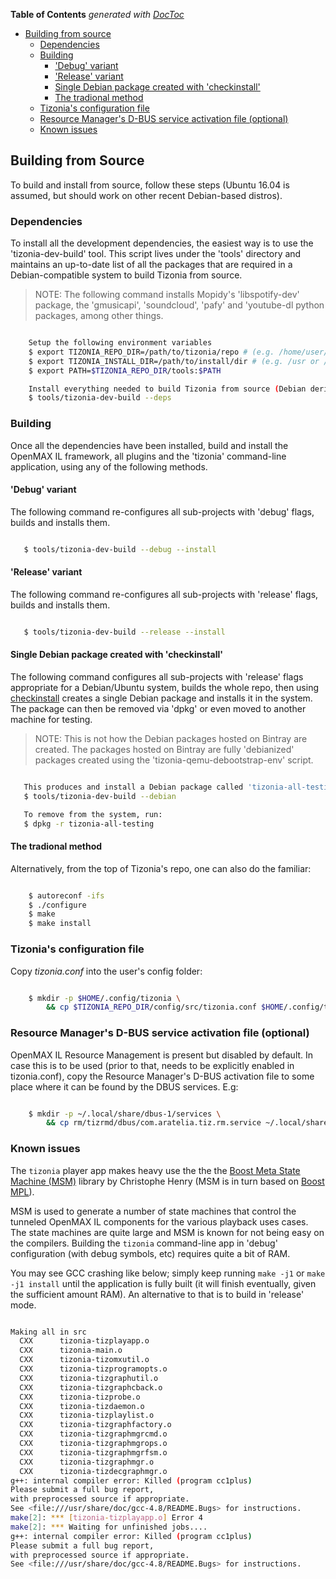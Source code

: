 <!-- START doctoc generated TOC please keep comment here to allow auto update -->
<!-- DON'T EDIT THIS SECTION, INSTEAD RE-RUN doctoc TO UPDATE -->
**Table of Contents**  *generated with [DocToc](https://github.com/thlorenz/doctoc)*

- [Building from source](#building-from-source)
  - [Dependencies](#dependencies)
  - [Building](#building)
    - ['Debug' variant](#debug-variant)
    - ['Release' variant](#release-variant)
    - [Single Debian package created with 'checkinstall'](#single-debian-package-created-with-checkinstall)
    - [The tradional method](#the-tradional-method)
  - [Tizonia's configuration file](#tizonias-configuration-file)
  - [Resource Manager's D-BUS service activation file (optional)](#resource-managers-d-bus-service-activation-file-optional)
  - [Known issues](#known-issues)

<!-- END doctoc generated TOC please keep comment here to allow auto update -->

## Building from Source ##

To build and install from source, follow these steps (Ubuntu 16.04 is assumed,
but should work on other recent Debian-based distros).

### Dependencies ###

To install all the development dependencies, the easiest way is to use the
'tizonia-dev-build' tool. This script lives under the 'tools' directory and
maintains an up-to-date list of all the packages that are required in a
Debian-compatible system to build Tizonia from source.

> NOTE: The following command installs Mopidy's 'libspotify-dev' package, the
> 'gmusicapi', 'soundcloud', 'pafy' and 'youtube-dl python packages, among
> other things.

```bash

    Setup the following environment variables
    $ export TIZONIA_REPO_DIR=/path/to/tizonia/repo # (e.g. /home/user/tizonia-openmax-il)
    $ export TIZONIA_INSTALL_DIR=/path/to/install/dir # (e.g. /usr or /home/user/temp)
    $ export PATH=$TIZONIA_REPO_DIR/tools:$PATH

    Install everything needed to build Tizonia from source (Debian derivative assumed)
    $ tools/tizonia-dev-build --deps

```

### Building

Once all the dependencies have been installed, build and install the OpenMAX IL
framework, all plugins and the 'tizonia' command-line application, using any of
the following methods.

#### 'Debug' variant

The following command re-configures all sub-projects with 'debug' flags, builds
and installs them.

```bash

   $ tools/tizonia-dev-build --debug --install

```

#### 'Release' variant

The following command re-configures all sub-projects with 'release' flags,
builds and installs them.

```bash

   $ tools/tizonia-dev-build --release --install

```

#### Single Debian package created with 'checkinstall'

The following command configures all sub-projects with 'release' flags
appropriate for a Debian/Ubuntu system, builds the whole repo, then using
[checkinstall](https://debian-administration.org/article/147/Installing_packages_from_source_code_with_checkinstall)
creates a single Debian package and installs it in the system. The package can
then be removed via 'dpkg' or even moved to another machine for testing.

> NOTE: This is not how the Debian packages hosted on Bintray are created. The
  packages hosted on Bintray are fully 'debianized' packages created using the
  'tizonia-qemu-debootstrap-env' script.

```bash

   This produces and install a Debian package called 'tizonia-all-testing'
   $ tools/tizonia-dev-build --debian

   To remove from the system, run:
   $ dpkg -r tizonia-all-testing

```

#### The tradional method

Alternatively, from the top of Tizonia's repo, one can also do the familiar:

```bash

    $ autoreconf -ifs
    $ ./configure
    $ make
    $ make install

```

### Tizonia's configuration file ###

Copy *tizonia.conf* into the user's config folder:

```bash

    $ mkdir -p $HOME/.config/tizonia \
        && cp $TIZONIA_REPO_DIR/config/src/tizonia.conf $HOME/.config/tizonia

```

### Resource Manager's D-BUS service activation file (optional) ###

OpenMAX IL Resource Management is present but disabled by default. In case this
is to be used (prior to that, needs to be explicitly enabled in tizonia.conf),
copy the Resource Manager's D-BUS activation file to some place where it can be
found by the DBUS services. E.g:

```bash

    $ mkdir -p ~/.local/share/dbus-1/services \
        && cp rm/tizrmd/dbus/com.aratelia.tiz.rm.service ~/.local/share/dbus-1/services

```

### Known issues ###

The `tizonia` player app makes heavy use the the the
[Boost Meta State Machine (MSM)](http://www.boost.org/doc/libs/1_55_0/libs/msm/doc/HTML/index.html)
library by Christophe Henry (MSM is in turn based on
[Boost MPL](http://www.boost.org/doc/libs/1_56_0/libs/mpl/doc/index.html)).

MSM is used to generate a number of state machines that control the tunneled
OpenMAX IL components for the various playback uses cases. The state machines
are quite large and MSM is known for not being easy on the compilers. Building
the `tizonia` command-line app in 'debug' configuration (with debug symbols,
etc) requires quite a bit of RAM.

You may see GCC crashing like below; simply keep running `make -j1` or `make
-j1 install` until the application is fully built (it will finish eventually,
given the sufficient amount RAM). An alternative to that is to build in
'release' mode.

```bash

Making all in src
  CXX      tizonia-tizplayapp.o
  CXX      tizonia-main.o
  CXX      tizonia-tizomxutil.o
  CXX      tizonia-tizprogramopts.o
  CXX      tizonia-tizgraphutil.o
  CXX      tizonia-tizgraphcback.o
  CXX      tizonia-tizprobe.o
  CXX      tizonia-tizdaemon.o
  CXX      tizonia-tizplaylist.o
  CXX      tizonia-tizgraphfactory.o
  CXX      tizonia-tizgraphmgrcmd.o
  CXX      tizonia-tizgraphmgrops.o
  CXX      tizonia-tizgraphmgrfsm.o
  CXX      tizonia-tizgraphmgr.o
  CXX      tizonia-tizdecgraphmgr.o
g++: internal compiler error: Killed (program cc1plus)
Please submit a full bug report,
with preprocessed source if appropriate.
See <file:///usr/share/doc/gcc-4.8/README.Bugs> for instructions.
make[2]: *** [tizonia-tizplayapp.o] Error 4
make[2]: *** Waiting for unfinished jobs....
g++: internal compiler error: Killed (program cc1plus)
Please submit a full bug report,
with preprocessed source if appropriate.
See <file:///usr/share/doc/gcc-4.8/README.Bugs> for instructions.

```
